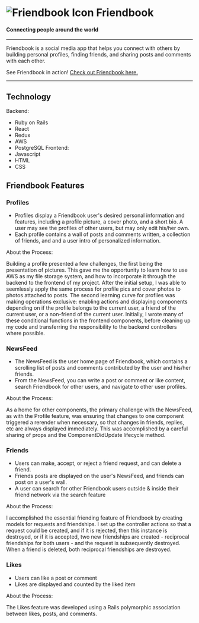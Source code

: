 # ![Friendbook Icon](https://github.com/brjohn/Friendbook/blob/main/app/assets/images/favicon-32x32.png) Friendbook    
#### Connecting people around the world
___

Friendbook is a social media app that helps you connect with others by building 
personal profiles, finding friends, and sharing posts and comments with each other. 

See Friendbook in action! [Check out Friendbook here.](https://friendbook-2021.herokuapp.com/#/ "Friendbook")

___

## Technology
Backend:
* Ruby on Rails
* React
* Redux
* AWS
* PostgreSQL
Frontend:
* Javascript
* HTML
* CSS

## Friendbook Features

### Profiles
* Profiles display a Friendbook user's desired personal information and features, including a profile picture, a cover photo, and a short bio. A user may see the profiles of other users, but may only edit his/her own. 
* Each profile contains a wall of posts and comments written, a collection of friends, and and a user intro of personalized information. 

About the Process:

Building a profile presented a few challenges, the first being the presentation of pictures. This gave me the opportunity to learn how to use AWS as my file storage system, and how to incorporate it through the backend to the frontend of my project. After the initial setup, I was able to seemlessly apply the same process for profile pics and cover photos to photos attached to posts. The second learning curve for profiles was making operations exclusive: enabling actions and displaying components depending on if the profile belongs to the current user, a friend of the current user, or a non-friend of the current user. Initially, I wrote many of these conditional functions in the frontend components, before cleaning up my code and transferring the responsibility to the backend controllers where possible. 


### NewsFeed
* The NewsFeed is the user home page of Friendbook, which contains a scrolling list of posts and comments contributed by the user and his/her friends. 
* From the NewsFeed, you can write a post or comment or like content, search Friendbook for other users, and navigate to other user profiles. 

About the Process:

As a home for other components, the primary challenge with the NewsFeed, as with the Profile feature, was ensuring that changes to one component triggered a rerender when necessary, so that changes in friends, replies, etc are always displayed immediately. This was accomplished by a careful sharing of props and the ComponentDidUpdate lifecycle method.  

### Friends 
* Users can make, accept, or reject a friend request, and can delete a friend. 
* Friends posts are displayed on the user's NewsFeed, and friends can post on a user's wall. 
* A user can search for other Friendbook users outside & inside their friend network via the search feature

About the Process: 

I accomplished the essential friending feature of Friendbook by creating models for requests and friendships. I set up the controller actions so that a request could be created, and if it is rejected, then this instance is destroyed, or if it is accepted, two new friendships are created - reciprocal friendships for both users - and the request is subsequently destroyed. When a friend is deleted, both reciprocal friendships are destroyed. 

### Likes
* Users can like a post or comment
* Likes are displayed and counted by the liked item

About the Process:

The Likes feature was developed using a Rails polymorphic association between likes, posts, and comments.


